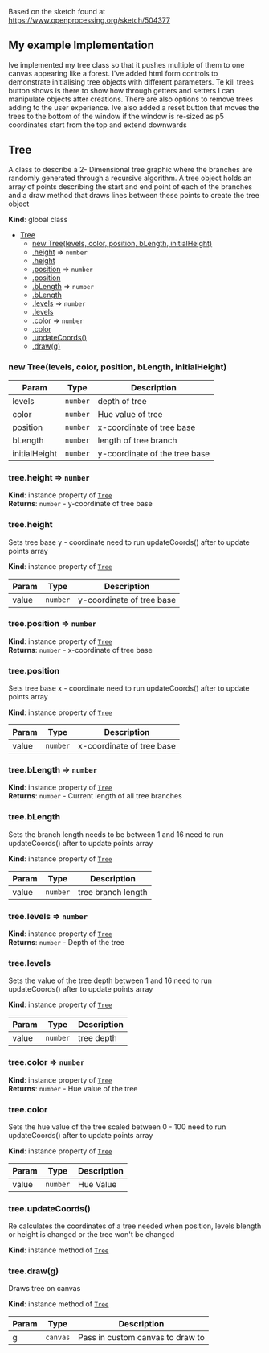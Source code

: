 Based on the sketch found at https://www.openprocessing.org/sketch/504377
## My example Implementation
Ive implemented my tree class so that it pushes multiple of them to one canvas 
appearing like a forest. I've added html form controls to demonstrate initialising
tree objects with different parameters. Te kill trees button shows is there to show 
how through getters and setters I can manipulate objects after creations. There are also
options to remove trees adding to the user experience. Ive also added a reset button that
moves the trees to the bottom of the window if the window is re-sized as p5 coordinates
start from the top and extend downwards
<a name="Tree"></a>

## Tree
A class to describe a 2- Dimensional tree graphic where the branches are randomly
generated through a recursive algorithm. A tree object holds an array of points
describing the start and end point of each of the branches and a draw method that
draws lines between these points to create the tree object

**Kind**: global class  

* [Tree](#Tree)
    * [new Tree(levels, color, position, bLength, initialHeight)](#new_Tree_new)
    * [.height](#Tree+height) ⇒ <code>number</code>
    * [.height](#Tree+height)
    * [.position](#Tree+position) ⇒ <code>number</code>
    * [.position](#Tree+position)
    * [.bLength](#Tree+bLength) ⇒ <code>number</code>
    * [.bLength](#Tree+bLength)
    * [.levels](#Tree+levels) ⇒ <code>number</code>
    * [.levels](#Tree+levels)
    * [.color](#Tree+color) ⇒ <code>number</code>
    * [.color](#Tree+color)
    * [.updateCoords()](#Tree+updateCoords)
    * [.draw(g)](#Tree+draw)

<a name="new_Tree_new"></a>

### new Tree(levels, color, position, bLength, initialHeight)

| Param | Type | Description |
| --- | --- | --- |
| levels | <code>number</code> | depth of tree |
| color | <code>number</code> | Hue value of tree |
| position | <code>number</code> | x-coordinate of tree base |
| bLength | <code>number</code> | length of tree branch |
| initialHeight | <code>number</code> | y-coordinate of the tree base |

<a name="Tree+height"></a>

### tree.height ⇒ <code>number</code>
**Kind**: instance property of [<code>Tree</code>](#Tree)  
**Returns**: <code>number</code> - y-coordinate of tree base  
<a name="Tree+height"></a>

### tree.height
Sets tree base y - coordinate
need to run updateCoords() after to update points array

**Kind**: instance property of [<code>Tree</code>](#Tree)  

| Param | Type | Description |
| --- | --- | --- |
| value | <code>number</code> | y-coordinate of tree base |

<a name="Tree+position"></a>

### tree.position ⇒ <code>number</code>
**Kind**: instance property of [<code>Tree</code>](#Tree)  
**Returns**: <code>number</code> - x-coordinate of tree base  
<a name="Tree+position"></a>

### tree.position
Sets tree base x - coordinate
need to run updateCoords() after to update points array

**Kind**: instance property of [<code>Tree</code>](#Tree)  

| Param | Type | Description |
| --- | --- | --- |
| value | <code>number</code> | x-coordinate of tree base |

<a name="Tree+bLength"></a>

### tree.bLength ⇒ <code>number</code>
**Kind**: instance property of [<code>Tree</code>](#Tree)  
**Returns**: <code>number</code> - Current length of all tree branches  
<a name="Tree+bLength"></a>

### tree.bLength
Sets the branch length needs to be between 1 and 16
need to run updateCoords() after to update points array

**Kind**: instance property of [<code>Tree</code>](#Tree)  

| Param | Type | Description |
| --- | --- | --- |
| value | <code>number</code> | tree branch length |

<a name="Tree+levels"></a>

### tree.levels ⇒ <code>number</code>
**Kind**: instance property of [<code>Tree</code>](#Tree)  
**Returns**: <code>number</code> - Depth of the tree  
<a name="Tree+levels"></a>

### tree.levels
Sets the value of the tree depth between 1 and 16
need to run updateCoords() after to update points array

**Kind**: instance property of [<code>Tree</code>](#Tree)  

| Param | Type | Description |
| --- | --- | --- |
| value | <code>number</code> | tree depth |

<a name="Tree+color"></a>

### tree.color ⇒ <code>number</code>
**Kind**: instance property of [<code>Tree</code>](#Tree)  
**Returns**: <code>number</code> - Hue value of the tree  
<a name="Tree+color"></a>

### tree.color
Sets the hue value of the tree scaled between 0 - 100
need to run updateCoords() after to update points array

**Kind**: instance property of [<code>Tree</code>](#Tree)  

| Param | Type | Description |
| --- | --- | --- |
| value | <code>number</code> | Hue Value |

<a name="Tree+updateCoords"></a>

### tree.updateCoords()
Re calculates the coordinates of a tree needed when position,
     levels blength or height is changed or the tree won't be changed

**Kind**: instance method of [<code>Tree</code>](#Tree)  
<a name="Tree+draw"></a>

### tree.draw(g)
Draws tree on canvas

**Kind**: instance method of [<code>Tree</code>](#Tree)  

| Param | Type | Description |
| --- | --- | --- |
| g | <code>canvas</code> | Pass in custom canvas to draw to |
